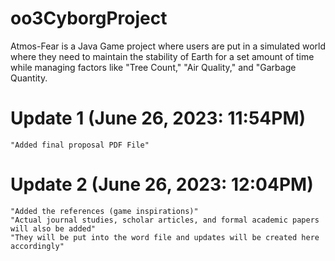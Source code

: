 # oo3CyborgProject
Atmos-Fear is a Java Game project where users are put in a simulated world where they need to maintain the stability of Earth for a set amount of time while managing factors like "Tree Count," "Air Quality," and "Garbage Quantity.

# Update 1 (June 26, 2023: 11:54PM)
    "Added final proposal PDF File"

# Update 2 (June 26, 2023: 12:04PM)
    "Added the references (game inspirations)"
    "Actual journal studies, scholar articles, and formal academic papers will also be added"
    "They will be put into the word file and updates will be created here accordingly"
